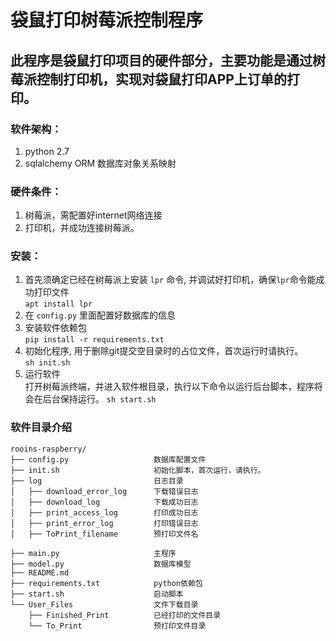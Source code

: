 # 袋鼠打印树莓派控制程序

## 此程序是袋鼠打印项目的硬件部分，主要功能是通过树莓派控制打印机，实现对袋鼠打印APP上订单的打印。

### 软件架构：
1. python 2.7
2. sqlalchemy ORM 数据库对象关系映射
### 硬件条件：
1. 树莓派，需配置好internet网络连接
2. 打印机，并成功连接树莓派。

### 安装：
1. 首先须确定已经在树莓派上安装 `lpr` 命令, 并调试好打印机，确保`lpr`命令能成功打印文件 \
`apt install lpr`
2. 在 `config.py` 里面配置好数据库的信息
3. 安装软件依赖包 \
`pip install -r requirements.txt`
4. 初始化程序, 用于删除git提交空目录时的占位文件，首次运行时请执行。  \
`sh init.sh`
5. 运行软件 \
打开树莓派终端，并进入软件根目录，执行以下命令以运行后台脚本，程序将会在后台保持运行。
`sh start.sh`

### 软件目录介绍
```
rooins-raspberry/
├── config.py                   数据库配置文件
├── init.sh                     初始化脚本，首次运行，请执行。
├── log                         日志目录
│   ├── download_error_log      下载错误日志
│   ├── download_log            下载成功日志
│   ├── print_access_log        打印成功日志
│   ├── print_error_log         打印错误日志
│   ├── ToPrint_filename        预打印文件名

├── main.py                     主程序
├── model.py                    数据库模型
├── README.md                   
├── requirements.txt            python依赖包
├── start.sh                    启动脚本
└── User_Files                  文件下载目录
    ├── Finished_Print          已经打印的文件目录
    └── To_Print                预打印文件目录
    
```
    
